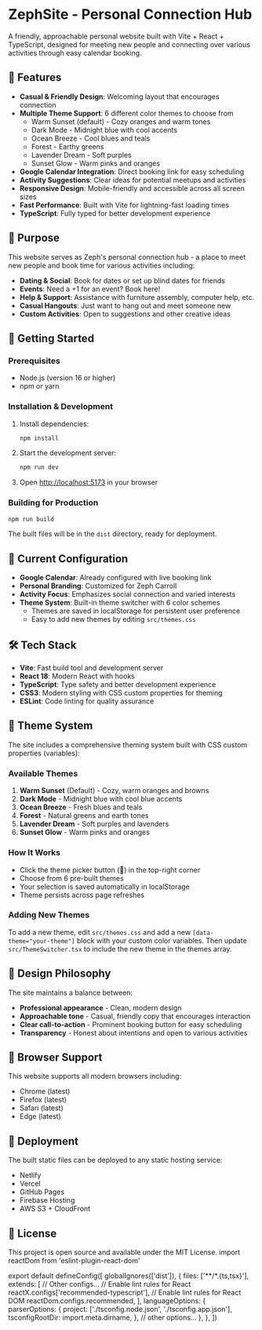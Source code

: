 # ZephSite - Personal Connection Hub

A friendly, approachable personal website built with Vite + React + TypeScript, designed for meeting new people and connecting over various activities through easy calendar booking.

## 🌟 Features

- **Casual & Friendly Design**: Welcoming layout that encourages connection
- **Multiple Theme Support**: 6 different color themes to choose from
  - Warm Sunset (default) - Cozy oranges and warm tones
  - Dark Mode - Midnight blue with cool accents
  - Ocean Breeze - Cool blues and teals
  - Forest - Earthy greens
  - Lavender Dream - Soft purples
  - Sunset Glow - Warm pinks and oranges
- **Google Calendar Integration**: Direct booking link for easy scheduling
- **Activity Suggestions**: Clear ideas for potential meetups and activities
- **Responsive Design**: Mobile-friendly and accessible across all screen sizes
- **Fast Performance**: Built with Vite for lightning-fast loading times
- **TypeScript**: Fully typed for better development experience

## 🎯 Purpose

This website serves as Zeph's personal connection hub - a place to meet new people and book time for various activities including:

- **Dating & Social**: Book for dates or set up blind dates for friends
- **Events**: Need a +1 for an event? Book here!
- **Help & Support**: Assistance with furniture assembly, computer help, etc.
- **Casual Hangouts**: Just want to hang out and meet someone new
- **Custom Activities**: Open to suggestions and other creative ideas

## 🚀 Getting Started

### Prerequisites
- Node.js (version 16 or higher)
- npm or yarn

### Installation & Development
1. Install dependencies:
   ```bash
   npm install
   ```

2. Start the development server:
   ```bash
   npm run dev
   ```

3. Open [http://localhost:5173](http://localhost:5173) in your browser

### Building for Production
```bash
npm run build
```

The built files will be in the `dist` directory, ready for deployment.

## 🔗 Current Configuration

- **Google Calendar**: Already configured with live booking link
- **Personal Branding**: Customized for Zeph Carroll
- **Activity Focus**: Emphasizes social connection and varied interests
- **Theme System**: Built-in theme switcher with 6 color schemes
  - Themes are saved in localStorage for persistent user preference
  - Easy to add new themes by editing `src/themes.css`

## 🛠 Tech Stack

- **Vite**: Fast build tool and development server
- **React 18**: Modern React with hooks
- **TypeScript**: Type safety and better development experience
- **CSS3**: Modern styling with CSS custom properties for theming
- **ESLint**: Code linting for quality assurance

## 🎨 Theme System

The site includes a comprehensive theming system built with CSS custom properties (variables):

### Available Themes
1. **Warm Sunset** (Default) - Cozy, warm oranges and browns
2. **Dark Mode** - Midnight blue with cool blue accents
3. **Ocean Breeze** - Fresh blues and teals
4. **Forest** - Natural greens and earth tones
5. **Lavender Dream** - Soft purples and lavenders
6. **Sunset Glow** - Warm pinks and oranges

### How It Works
- Click the theme picker button (🎨) in the top-right corner
- Choose from 6 pre-built themes
- Your selection is saved automatically in localStorage
- Theme persists across page refreshes

### Adding New Themes
To add a new theme, edit `src/themes.css` and add a new `[data-theme="your-theme"]` block with your custom color variables. Then update `src/ThemeSwitcher.tsx` to include the new theme in the themes array.

## 🎨 Design Philosophy

The site maintains a balance between:
- **Professional appearance** - Clean, modern design
- **Approachable tone** - Casual, friendly copy that encourages interaction
- **Clear call-to-action** - Prominent booking button for easy scheduling
- **Transparency** - Honest about intentions and open to various activities

## 📱 Browser Support

This website supports all modern browsers including:
- Chrome (latest)
- Firefox (latest)
- Safari (latest)
- Edge (latest)

## 🚀 Deployment

The built static files can be deployed to any static hosting service:
- Netlify
- Vercel
- GitHub Pages
- Firebase Hosting
- AWS S3 + CloudFront

## 📄 License

This project is open source and available under the MIT License.
import reactDom from 'eslint-plugin-react-dom'

export default defineConfig([
  globalIgnores(['dist']),
  {
    files: ['**/*.{ts,tsx}'],
    extends: [
      // Other configs...
      // Enable lint rules for React
      reactX.configs['recommended-typescript'],
      // Enable lint rules for React DOM
      reactDom.configs.recommended,
    ],
    languageOptions: {
      parserOptions: {
        project: ['./tsconfig.node.json', './tsconfig.app.json'],
        tsconfigRootDir: import.meta.dirname,
      },
      // other options...
    },
  },
])
```
